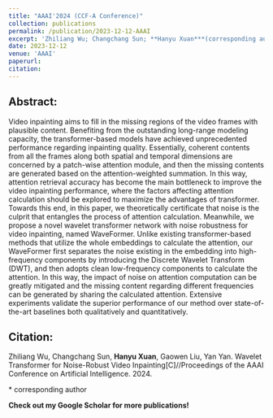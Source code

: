 ```yaml
---
title: "AAAI'2024 (CCF-A Conference)"
collection: publications
permalink: /publication/2023-12-12-AAAI
excerpt: 'Zhiliang Wu; Changchang Sun; **Hanyu Xuan***(corresponding author); Gaowen Liu; Yan Yan. WaveFormer: Wavelet Transformer for  Noise-Robust Video Inpainting[C]//Proceedings of the AAAI Conference on Artificial Intelligence. 2024'
date: 2023-12-12
venue: 'AAAI'
paperurl: 
citation: 
---
```

Abstract: 
---
Video inpainting aims to fill in the missing regions of the video frames with plausible content. Benefiting from the outstanding long-range modeling capacity, the transformer-based models have achieved unprecedented performance regarding inpainting quality. Essentially, coherent contents from all the frames along both spatial and temporal dimensions are concerned by a patch-wise attention module, and then the missing contents are generated based on the attention-weighted summation. In this way, attention retrieval accuracy has become the main bottleneck to improve the video inpainting performance, where the factors affecting attention calculation should be explored to maximize the advantages of transformer. Towards this end, in this paper, we theoretically certificate that noise is the culprit that entangles the process of attention calculation. Meanwhile, we propose a novel wavelet transformer network with noise robustness for video inpainting, named WaveFormer. Unlike existing transformer-based methods that utilize the whole embeddings to calculate the attention, our WaveFormer first separates the noise existing in the embedding into high-frequency components by introducing the Discrete Wavelet Transform (DWT), and then adopts clean low-frequency components to calculate the attention. In this way, the impact of noise on attention computation can be greatly mitigated and the missing content regarding different frequencies can be generated by sharing the calculated attention. Extensive experiments validate the superior performance of our method over state-of-the-art baselines both qualitatively and quantitatively.

Citation: 
---
Zhiliang Wu, Changchang Sun, **Hanyu Xuan**, Gaowen Liu, Yan Yan. Wavelet Transformer for  Noise-Robust Video Inpainting[C]//Proceedings of the AAAI Conference on Artificial Intelligence. 2024.

\* corresponding author

**Check out my Google Scholar for more publications!** 
